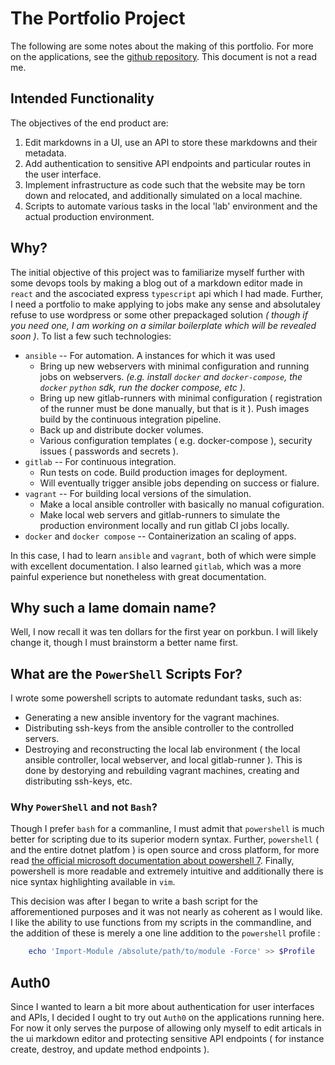 # The Portfolio Project


The following are some notes about the making of this portfolio. For more on the applications, see the [github repository]( https://github.com/acederberg/ReactMarkdownEditor/tree/cicd ). This document is not a read me.


## Intended Functionality


The objectives of the end product are:

1. Edit markdowns in a UI, use an API to store these markdowns and their metadata.
2. Add authentication to sensitive API endpoints and particular routes in the user interface.
3. Implement infrastructure as code such that the website may be torn down and relocated, and additionally simulated on a local machine.
4. Scripts to automate various tasks in the local 'lab' environment and the actual production environment.


## Why?


The initial objective of this project was to familiarize myself further with some devops tools by making a blog out of a markdown editor made in `react` and the ascociated express `typescript` api which I had made. Further, I need a portfolio to make applying to jobs make any sense and absolutaley refuse to use wordpress or some other prepackaged solution *( though if you need one, I am working on a similar boilerplate which will be revealed soon )*. To list a few such technologies:

- `ansible` -- For automation. A instances for which it was used
	*	Bring up new webservers with minimal configuration and running jobs on webservers. *(e.g. install `docker` and `docker-compose`, the `docker` `python` sdk, run the docker compose, etc ).* 
	*	Bring up new gitlab-runners with minimal configuration ( registration of the runner must be done manually, but that is it ). Push images build by the continuous integration pipeline.
	*	Back up and distribute docker volumes.
	*	Various configuration templates ( e.g. docker-compose ), security issues ( passwords and secrets ).
- `gitlab` -- For continuous integration.
	* Run tests on code. Build production images for deployment. 
	* Will eventually trigger ansible jobs depending on success or fialure.
- `vagrant` -- For building local versions of the simulation.
	* Make a local ansible controller with basically no manual cofiguration.
	* Make local web servers and gitlab-runners to simulate the production environment locally and run gitlab CI jobs locally.
- `docker` and `docker compose` -- Containerization an scaling of apps.


In this case, I had to learn `ansible` and `vagrant`, both of which were simple with excellent documentation. I also learned `gitlab`, which was a more painful experience but nonetheless with great documentation.



## Why such a lame domain name?


Well, I now recall it was ten dollars for the first year on porkbun. I will likely change it, though I must brainstorm a better name first.



## What are the `PowerShell` Scripts For?


I wrote some powershell scripts to automate redundant tasks, such as:


- Generating a new ansible inventory for the vagrant machines.
- Distributing ssh-keys from the ansible controller to the controlled servers.
- Destroying and reconstructing the local lab environment ( the local ansible controller, local webserver, and local gitlab-runner ). This is done by destorying and rebuilding vagrant machines, creating and distributing ssh-keys, etc.



### Why `PowerShell` and not `Bash`?


Though I prefer `bash` for a commanline, I must admit that `powershell` is much better for scripting due to its superior modern syntax. Further, `powershell` ( and the entire dotnet platfom ) is open source and cross platform, for more read [the official microsoft documentation about powershell 7]( https://docs.microsoft.com/en-us/powershell/scripting/whats-new/what-s-new-in-powershell-70?view=powershell-7.2 ). Finally, powershell is more readable and extremely intuitive and additionally there is nice syntax highlighting available in `vim`.

This decision was after I began to write a bash script for the afforementioned purposes and it was not nearly as coherent as I would like. I like the ability to use functions from my scripts in the commandline, and the addition of these is merely a one line addition to the `powershell` profile :

~~~powershell
	echo 'Import-Module /absolute/path/to/module -Force' >> $Profile
~~~



## Auth0


Since I wanted to learn a bit more about authentication for user interfaces and APIs, I decided I ought to try out `Auth0` on the applications running here. For now it only serves the purpose of allowing only myself to edit articals in the ui markdown editor and protecting sensitive API endpoints ( for instance create, destroy, and update method endpoints ).



